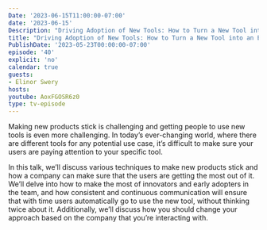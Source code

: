 ```yaml
---
Date: '2023-06-15T11:00:00-07:00'
date: '2023-06-15'
Description: "Driving Adoption of New Tools: How to Turn a New Tool into an Essential Part of a Developer’s Workflow"
title: "Driving Adoption of New Tools: How to Turn a New Tool into an Essential Part of a Developer’s Workflow"
PublishDate: '2023-05-23T00:00:00-07:00'
episode: '40'
explicit: 'no'
calendar: true
guests:
- Elinor Swery
hosts:
youtube: AoxFGOSR6z0
type: tv-episode
---
```


Making new products stick is challenging and getting people to use new tools is even more challenging. In today’s ever-changing world, where there are different tools for any potential use case, it’s difficult to make sure your users are paying attention to your specific tool.

In this talk, we’ll discuss various techniques to make new products stick and how a company can make sure that the users are getting the most out of it. We’ll delve into how to make the most of innovators and early adopters in the team, and how consistent and continuous communication will ensure that with time users automatically go to use the new tool, without thinking twice about it. Additionally, we’ll discuss how you should change your approach based on the company that you’re interacting with.